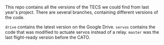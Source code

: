 This repo contains all the versions of the TECS we could find from last year's project. There are several branches, containing different versions of the code.

`drive` contains the latest version on the Google Drive. `servos` contains the code that was modified to actuate servos instead of a relay. `master` was the last flight-ready version before the CATO.
